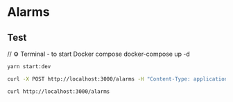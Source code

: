 # Alarms

## Test

// ⚙️ Terminal - to start Docker compose
docker-compose up -d

```bash
yarn start:dev

curl -X POST http://localhost:3000/alarms -H "Content-Type: application/json" -d '{"name": "Test Alarm", "severity": "high"}'

curl http://localhost:3000/alarms

```


